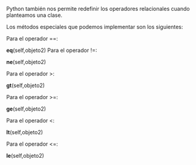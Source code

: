 Python también nos permite redefinir los operadores relacionales cuando planteamos una clase.

Los métodos especiales que podemos implementar son los siguientes:

Para el operador ==:

__eq__(self,objeto2)
Para el operador !=:

__ne__(self,objeto2)

Para el operador >:

__gt__(self,objeto2)

Para el operador >=:

__ge__(self,objeto2)

Para el operador <:

__lt__(self,objeto2)

Para el operador <=:

__le__(self,objeto2)
